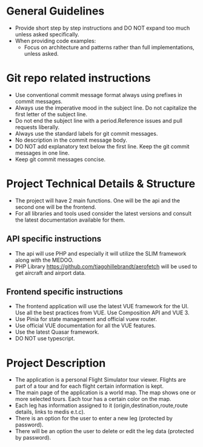 # General Guidelines

- Provide short step by step instructions and DO NOT expand too much unless asked specifically.
- When providing code examples:
  - Focus on architecture and patterns rather than full implementations, unless asked.

# Git repo related instructions

- Use conventional commit message format always using prefixes in commit messages.
- Always use the imperative mood in the subject line. Do not capitalize the first letter of the subject line.
- Do not end the subject line with a period.Reference issues and pull requests liberally.
- Always use the standard labels for git commit messages.
- No description in the commit message body.
- DO NOT add explanatory text below the first line. Keep the git commit messages in one line.
- Keep git commit messages concise.

# Project Technical Details & Structure

- The project will have 2 main functions. One will be the api and the second one will be the frontend.
- For all libraries and tools used consider the latest versions and consult the latest documentation available for them.

## API specific instructions

- The api will use PHP and especially it will utilize the SLIM framework along with the MEDOO.
- PHP Library https://github.com/tiagohillebrandt/aerofetch will be used to get aircraft and airport data.

## Frontend specific instructions

- The frontend application will use the latest VUE framework for the UI. Use all the best practices from VUE. Use Composition API and VUE 3.
- Use Pinia for state management and official vuew router.
- Use official VUE documentation for all the VUE features.
- Use the latest Quasar framework.
- DO NOT use typescript.

# Project Description

- The application is a personal Flight Simulator tour viewer. Flights are part of a tour and for each flight certain information is kept.
- The main page of the application is a world map. The map shows one or more selected tours. Each tour has a certain color on the map.
- Each leg has information assigned to it (origin,destination,route,route details, links to medis e.t.c).
- There is an option for the user to enter a new leg (protected by password).
- There will be an option the user to delete or edit the leg data (protected by password).
